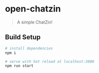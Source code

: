 # open-chatzin

> A simple ChatZin!

## Build Setup

``` bash
# install dependencies
npm i

# serve with hot reload at localhost:3000
npm run start
```